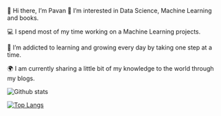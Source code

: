 👋 Hi there, I’m Pavan
👀 I’m interested in Data Science, Machine Learning and books.

💻 I spend most of my time working on a Machine Learning projects.

🌱 I’m addicted to learning and growing every day by taking one step at a time.

🌍 I am currently sharing a little bit of my knowledge to the world through my blogs.

![Github stats](https://github-readme-stats.vercel.app/api?username=KammaPavan&show_icons=true&theme=radical)

[![Top Langs](https://github-readme-stats.vercel.app/api/top-langs/?username=KammaPavan&langs_count=8)](https://github.com/KammaPavan/github-readme-stats)



